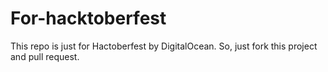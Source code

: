 # For-hacktoberfest
This repo is just for Hactoberfest by DigitalOcean. So, just fork this project and pull request.
